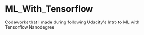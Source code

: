 # ML_With_Tensorflow

Codeworks that I made during following Udacity's Intro to ML with Tensorflow Nanodegree

